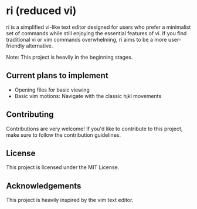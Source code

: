 # ri (reduced vi) 
ri is a simplified vi-like text editor designed for users who prefer a minimalist
set of commands while still enjoying the essential features of vi. If you find 
traditional vi or vim commands overwhelming, ri aims to be a more user-friendly alternative. 

Note: This project is heavily in the beginning stages.

## Current plans to implement
- Opening files for basic viewing
- Basic vim motions: Navigate with the classic hjkl movements

## Contributing
Contributions are very welcome! If you'd like to contribute to this project,
make sure to follow the contribution guidelines.

## License 
This project is licensed under the MIT License. 

## Acknowledgements 
This project is heavily inspired by the vim text editor.
